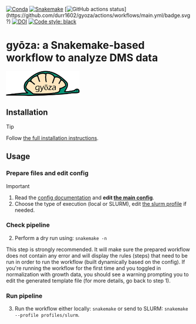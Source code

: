 [![Conda](https://img.shields.io/badge/conda-≥24.9.1-brightgreen.svg)](https://github.com/conda/conda)
[![Snakemake](https://img.shields.io/badge/snakemake-≥9.4.0-brightgreen.svg)](https://snakemake.github.io)
[![GitHub actions status](https://github.com/durr1602/gyoza/actions/workflows/main.yml/badge.svg?)](https://github.com/durr1602/gyoza/actions/workflows/main.yml/badge.svg?)
[![DOI](https://zenodo.org/badge/858202238.svg?branch=main&kill_cache=1)](https://zenodo.org/badge/latestdoi/858202238)
[![Code style: black](https://img.shields.io/badge/code%20style-black-000000.svg)](https://github.com/psf/black)

# gyōza: a Snakemake-based workflow to analyze DMS data
<p align="left"><img src="./gyoza.png" width="200"></p>

## Installation

> [!TIP]
> 
> Follow [the full installation instructions](fulldoc/README.md).

## Usage

### Prepare files and edit config

> [!IMPORTANT]
> 
> 1. Read the [config documentation](config/README.md) and **edit [the main config](config/config.yaml)**.
> 2. Choose the type of execution (local or SLURM), edit [the slurm profile](profiles/slurm/config.v8+.yaml) if needed.

### Check pipeline
2. Perform a dry run using: `snakemake -n`

This step is strongly recommended. It will make sure the prepared workflow does not contain any error and will display the rules (steps) that need to be run in order to run the workflow (built dynamically based on the config). If you're running the workflow for the first time and you toggled in normalization with growth data, you should see a warning prompting you to edit the generated template file (for more details, go back to step 1).

### Run pipeline
3. Run the workflow either locally: `snakemake` or send to SLURM: `snakemake --profile profiles/slurm`.
